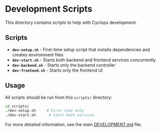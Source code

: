 # Development Scripts

This directory contains scripts to help with Cyclops development.

## Scripts

- **`dev-setup.sh`** - First-time setup script that installs dependencies and creates environment files
- **`dev-start.sh`** - Starts both backend and frontend services concurrently
- **`dev-backend.sh`** - Starts only the backend controller
- **`dev-frontend.sh`** - Starts only the frontend UI

## Usage

All scripts should be run from this `scripts/` directory:

```bash
cd scripts/
./dev-setup.sh     # First time only
./dev-start.sh      # Start both services
```

For more detailed information, see the main [DEVELOPMENT.md](../DEVELOPMENT.md) file.
